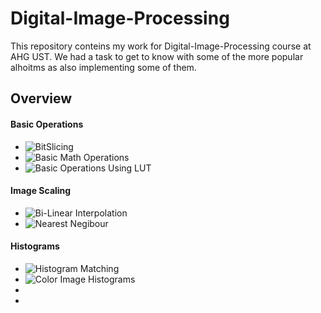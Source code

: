 # Digital-Image-Processing

This repository conteins my work for Digital-Image-Processing course at AHG UST.
We had a task to get to know with some of the more popular alhoitms as also implementing some of them.

## Overview


#### Basic Operations
  - ![BitSlicing](https://github.com/mblasiak/Digital-Image-Processing/blob/master/BasicOperations/BitPalneSlicing.m)
  - ![Basic Math Operations](https://github.com/mblasiak/Digital-Image-Processing/blob/master/BasicOperations/BasicMathFunctionsOnImages.m)
  - ![Basic Operations Using LUT](https://github.com/mblasiak/Digital-Image-Processing/blob/master/BasicOperations/BasicLookUptableTrasforamtions.m)

#### Image Scaling
  - ![Bi-Linear Interpolation](https://github.com/mblasiak/Digital-Image-Processing/blob/master/Scaling/Bi-Linear-Interpolation.m)
  - ![Nearest Negibour](https://github.com/mblasiak/Digital-Image-Processing/blob/master/Scaling/Nearest-Neighbour-Interpolation-2.m)

#### Histograms
  - ![Histogram Matching](https://github.com/mblasiak/Digital-Image-Processing/blob/master/Histograms/HistogramMatching.m)
  - ![Color Image Histograms](https://github.com/mblasiak/Digital-Image-Processing/blob/master/Histograms/HistogramsOfColorImages.m)
  - ![]()
  - ![]()

###
